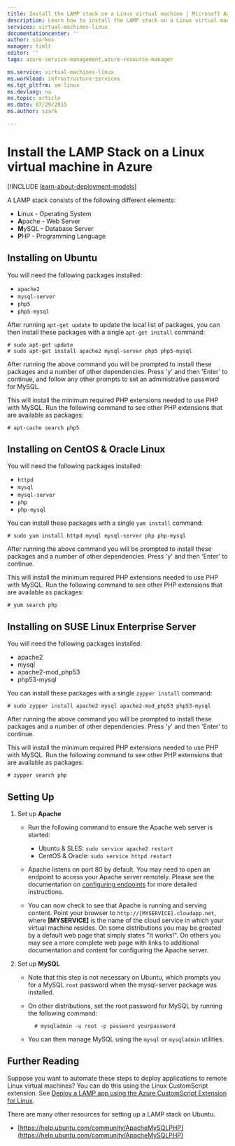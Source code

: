 ```yaml
---
title: Install the LAMP stack on a Linux virtual machine | Microsoft Azure
description: Learn how to install the LAMP stack on a Linux virtual machine (VM) in Azure.
services: virtual-machines-linux
documentationcenter: ''
author: szarkos
manager: timlt
editor: ''
tags: azure-service-management,azure-resource-manager

ms.service: virtual-machines-linux
ms.workload: infrastructure-services
ms.tgt_pltfrm: vm-linux
ms.devlang: na
ms.topic: article
ms.date: 07/29/2015
ms.author: szark

---
```

# Install the LAMP Stack on a Linux virtual machine in Azure
[!INCLUDE [learn-about-deployment-models](../../includes/learn-about-deployment-models-both-include.md)]

A LAMP stack consists of the following different elements:

* **L**inux - Operating System
* **A**pache - Web Server
* **M**ySQL - Database Server
* **P**HP - Programming Language

## Installing on Ubuntu
You will need the following packages installed:

* `apache2`
* `mysql-server`
* `php5`
* `php5-mysql`

After running `apt-get update` to update the local list of packages, you can then install these packages with a single `apt-get install` command:

    # sudo apt-get update
    # sudo apt-get install apache2 mysql-server php5 php5-mysql

After running the above command you will be prompted to install these packages and a number of other dependencies.  Press 'y' and then 'Enter' to continue, and follow any other prompts to set an administrative password for MySQL.

This will install the minimum required PHP extensions needed to use PHP with MySQL. Run the following command to see other PHP extensions that are available as packages:

    # apt-cache search php5


## Installing on CentOS & Oracle Linux
You will need the following packages installed:

* `httpd`
* `mysql`
* `mysql-server`
* `php`
* `php-mysql`

You can install these packages with a single `yum install` command:

    # sudo yum install httpd mysql mysql-server php php-mysql

After running the above command you will be prompted to install these packages and a number of other dependencies.  Press 'y' and then 'Enter' to continue.

This will install the minimum required PHP extensions needed to use PHP with MySQL. Run the following command to see other PHP extensions that are available as packages:

    # yum search php


## Installing on SUSE Linux Enterprise Server
You will need the following packages installed:

* apache2
* mysql
* apache2-mod_php53
* php53-mysql

You can install these packages with a single `zypper install` command:

    # sudo zypper install apache2 mysql apache2-mod_php53 php53-mysql

After running the above command you will be prompted to install these packages and a number of other dependencies.  Press 'y' and then 'Enter' to continue.

This will install the minimum required PHP extensions needed to use PHP with MySQL. Run the following command to see other PHP extensions that are available as packages:

    # zypper search php


## Setting Up
1. Set up **Apache**
   
   * Run the following command to ensure the Apache web server is started:
     
     * Ubuntu & SLES: `sudo service apache2 restart`
     * CentOS & Oracle: `sudo service httpd restart`
   * Apache listens on port 80 by default. You may need to open an endpoint to access your Apache server remotely.  Please see the documentation on [configuring endpoints](virtual-machines-windows-classic-setup-endpoints.md) for more detailed instructions.
   * You can now check to see that Apache is running and serving content. Point your browser to `http://[MYSERVICE].cloudapp.net`, where **[MYSERVICE]** is the name of the cloud service in which your virtual machine resides. On some distributions you may be greeted by a default web page that simply states "It works!". On others you may see a more complete web page with links to additional documentation and content for configuring the Apache server.
2. Set up **MySQL**
   
   * Note that this step is not necessary on Ubuntu, which prompts you for a MySQL `root` password when the mysql-server package was installed.
   * On other distributions, set the root password for MySQL by running the following command:
     
           # mysqladmin -u root -p password yourpassword
   * You can then manage MySQL using the `mysql` or `mysqladmin` utilities.

## Further Reading
Suppose you want to automate these steps to deploy applications to remote Linux virtual machines? You can do this using the Linux CustomScript extension. See [Deploy a LAMP app using the Azure CustomScript Extension for Linux](virtual-machines-linux-classic-lamp-script.md).

There are many other resources for setting up a LAMP stack on Ubuntu.

* [https://help.ubuntu.com/community/ApacheMySQLPHP](https://help.ubuntu.com/community/ApacheMySQLPHP)

